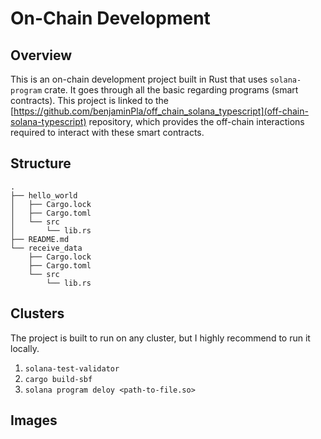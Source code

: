 # On-Chain Development

## Overview

This is an on-chain development project built in Rust that uses `solana-program` crate. It goes through all the basic regarding programs (smart contracts).
This project is linked to the [https://github.com/benjaminPla/off_chain_solana_typescript](off-chain-solana-typescript) repository, which provides the off-chain interactions required to interact with these smart contracts.

## Structure

```
.
├── hello_world
│   ├── Cargo.lock
│   ├── Cargo.toml
│   └── src
│       └── lib.rs
├── README.md
└── receive_data
    ├── Cargo.lock
    ├── Cargo.toml
    └── src
        └── lib.rs
```

## Clusters

The project is built to run on any cluster, but I highly recommend to run it locally.

1. `solana-test-validator`
2. `cargo build-sbf`
3. `solana program deloy <path-to-file.so>`

## Images
